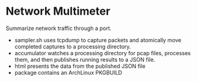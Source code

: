 Network Multimeter
==================
Summarize network traffic through a port.

- sampler.sh uses tcpdump to capture packets and atomically move completed captures to
a processing directory.
- accumulator watches a processing directory for pcap files, processes them, and then publishes
running results to a JSON file.
- html presents the data from the published JSON file
- package contains an ArchLinux PKGBUILD
